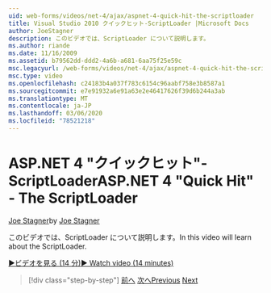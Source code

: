 ```yaml
---
uid: web-forms/videos/net-4/ajax/aspnet-4-quick-hit-the-scriptloader
title: Visual Studio 2010 クイックヒット-ScriptLoader |Microsoft Docs
author: JoeStagner
description: このビデオでは、ScriptLoader について説明します。
ms.author: riande
ms.date: 11/16/2009
ms.assetid: b79562dd-ddd2-4a6b-a681-6aa75f25e59c
msc.legacyurl: /web-forms/videos/net-4/ajax/aspnet-4-quick-hit-the-scriptloader
msc.type: video
ms.openlocfilehash: c24183b4a037f783c6154c96aabf758e3b8587a1
ms.sourcegitcommit: e7e91932a6e91a63e2e46417626f39d6b244a3ab
ms.translationtype: MT
ms.contentlocale: ja-JP
ms.lasthandoff: 03/06/2020
ms.locfileid: "78521218"
---
```

# <a name="aspnet-4-quick-hit---the-scriptloader"></a><span data-ttu-id="98406-103">ASP.NET 4 "クイックヒット"-ScriptLoader</span><span class="sxs-lookup"><span data-stu-id="98406-103">ASP.NET 4 "Quick Hit" - The ScriptLoader</span></span>

<span data-ttu-id="98406-104">[Joe Stagner](https://github.com/JoeStagner)</span><span class="sxs-lookup"><span data-stu-id="98406-104">by [Joe Stagner](https://github.com/JoeStagner)</span></span>

<span data-ttu-id="98406-105">このビデオでは、ScriptLoader について説明します。</span><span class="sxs-lookup"><span data-stu-id="98406-105">In this video will learn about the ScriptLoader.</span></span>

[<span data-ttu-id="98406-106">&#9654;ビデオを見る (14 分)</span><span class="sxs-lookup"><span data-stu-id="98406-106">&#9654; Watch video (14 minutes)</span></span>](https://channel9.msdn.com/Blogs/ASP-NET-Site-Videos/aspnet-4-quick-hit-the-scriptloader)

> [!div class="step-by-step"]
> <span data-ttu-id="98406-107">[前へ](aspnet-4-quick-hit-imperative-javascript-syntax-for-microsoft-client-side-controls.md)
> [次へ](aspnet-4-quick-hit-jquery-syntax-for-microsoft-ajax.md)</span><span class="sxs-lookup"><span data-stu-id="98406-107">[Previous](aspnet-4-quick-hit-imperative-javascript-syntax-for-microsoft-client-side-controls.md)
[Next](aspnet-4-quick-hit-jquery-syntax-for-microsoft-ajax.md)</span></span>
